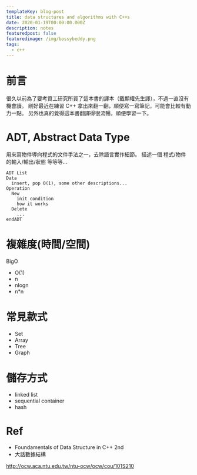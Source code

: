 ```yaml
---
templateKey: blog-post
title: data structures and algorithms with C++s
date: 2020-01-19T00:00:00.000Z
description: notes 
featuredpost: false
featuredimage: /img/bossybeddy.png
tags:
  - c++
---
```

# 前言
很久以前為了要考資工研究所買了這本書的譯本（戴顯權先生譯），不過一直沒有機會讀。
剛好最近在練習 C++ 拿出來翻一翻，順便寫一寫筆記，可能會比較有動力一點。
另外也真的覺得這本書翻譯得很流暢，順便學習一下。
# ADT, Abstract Data Type
用來寫物件導向程式的文件手法之一，去除語言實作細節。
描述一個 程式/物件 的輸入/輸出/狀態 等等等...
```
ADT List
Data
  insert, pop O(1), some other descriptions... 
Operation
  New
    init condition
    how it works
  Delete
    ...
endADT
```
# 複雜度(時間/空間)
BigO 
* O(1)
* n
* nlogn
* n*n


# 常見款式
* Set
* Array
* Tree
* Graph

# 儲存方式
* linked list
* sequential container
* hash

# Ref
* Foundamentals of Data Structure in C++ 2nd 
* 大話數據結構


http://ocw.aca.ntu.edu.tw/ntu-ocw/ocw/cou/101S210